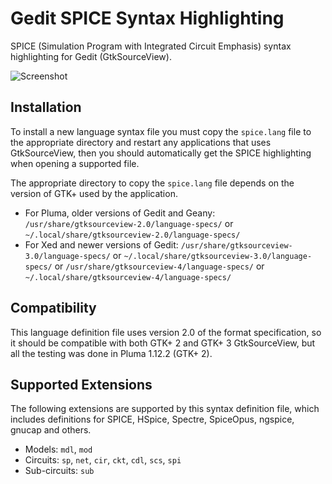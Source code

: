 # Gedit SPICE Syntax Highlighting

SPICE (Simulation Program with Integrated Circuit Emphasis) syntax highlighting for Gedit (GtkSourceView).

![Screenshot](https://i.imgur.com/57BizGY.png)


## Installation

To install a new language syntax file you must copy the `spice.lang` file to the appropriate directory and restart any applications that uses GtkSourceView, then you should automatically get the SPICE highlighting when opening a supported file.

The appropriate directory to copy the `spice.lang` file depends on the version of GTK+ used by the application.

  * For Pluma, older versions of Gedit and Geany: `/usr/share/gtksourceview-2.0/language-specs/` or `~/.local/share/gtksourceview-2.0/language-specs/`
  * For Xed and newer versions of Gedit: 
  `/usr/share/gtksourceview-3.0/language-specs/` or `~/.local/share/gtksourceview-3.0/language-specs/` or `/usr/share/gtksourceview-4/language-specs/` or `~/.local/share/gtksourceview-4/language-specs/`



## Compatibility

This language definition file uses version 2.0 of the format specification, so it should be compatible with both GTK+ 2 and GTK+ 3 GtkSourceView, but all the testing was done in Pluma 1.12.2 (GTK+ 2).


## Supported Extensions

The following extensions are supported by this syntax definition file, which includes definitions for SPICE, HSpice, Spectre, SpiceOpus, ngspice, gnucap and others.

  * Models: `mdl`, `mod`
  * Circuits: `sp`, `net`, `cir`, `ckt`, `cdl`, `scs`, `spi`
  * Sub-circuits: `sub`

